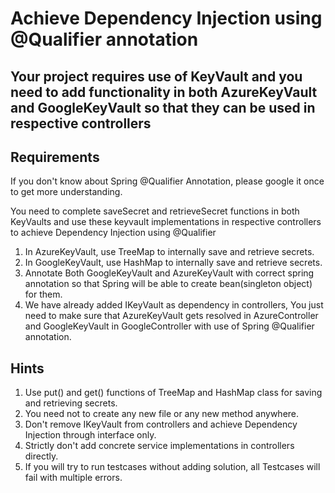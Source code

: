 # Achieve Dependency Injection using @Qualifier annotation

## Your project requires use of KeyVault and you need to add functionality in both AzureKeyVault and GoogleKeyVault so that they can be used in respective controllers

## Requirements

If you don't know about Spring @Qualifier Annotation, please google it once to get more understanding.

You need to complete saveSecret and retrieveSecret functions in both KeyVaults and use these keyvault implementations in
respective controllers to achieve Dependency Injection using @Qualifier

1. In AzureKeyVault, use TreeMap to internally save and retrieve secrets.
2. In GoogleKeyVault, use HashMap to internally save and retrieve secrets.
3. Annotate Both GoogleKeyVault and AzureKeyVault with correct spring annotation so that Spring will be able to create
   bean(singleton object) for them.
4. We have already added IKeyVault as dependency in controllers, You just need to make sure that AzureKeyVault gets
   resolved in AzureController and GoogleKeyVault in GoogleController with use of Spring @Qualifier annotation.

## Hints

1. Use put() and get() functions of TreeMap and HashMap class for saving and retrieving secrets.
2. You need not to create any new file or any new method anywhere.
3. Don't remove IKeyVault from controllers and achieve Dependency Injection through interface only.
4. Strictly don't add concrete service implementations in controllers directly.
5. If you will try to run testcases without adding solution, all Testcases will fail with multiple errors.